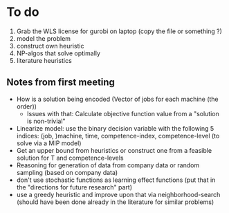 # To do 
1. Grab the WLS license for gurobi on laptop (copy the file or something ?)
1. model the problem
1. construct own heuristic
1. NP-algos that solve optimally
1. literature heuristics


## Notes from first meeting
- How is a solution being encoded (Vector of jobs for each machine (the order))
  - Issues with that: Calculate objective function value from a "solution is non-trivial"
- Linearize model: use the binary decision variable with the following 5 indices: (job, )machine, time, competence-index, competence-level (to solve via a MIP model)
- Get an upper bound from heuristics or construct one from a feasible solution for T and competence-levels
- Reasoning for generation of data from company data or random sampling (based on company data)
- don't use stochastic functions as learning effect functions (put that in the "directions for future research" part)
- use a greedy heuristic and improve upon that via neighborhood-search (should have been done already in the literature for similar problems)
